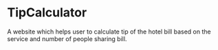 # TipCalculator
A website which helps user to calculate tip of the hotel bill based on the service and number of people sharing bill.
